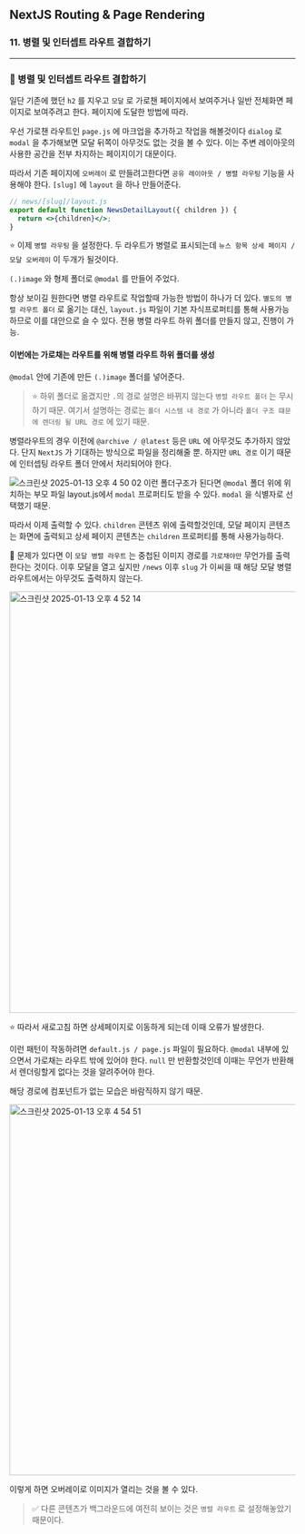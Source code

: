 ## NextJS Routing & Page Rendering

### 11. 병렬 및 인터셉트 라우트 결합하기

---

### 📌 병렬 및 인터셉트 라우트 결합하기

일단 기존에 했던 `h2` 를 지우고 `모달` 로 가로챈 페이지에서 보여주거나 일반 전체화면 페이지로 보여주려고 한다. 페이지에 도달한 방법에 따라.

우선 가로챈 라우트인 `page.js` 에 마크업을 추가하고 작업을 해볼것이다
`dialog` 로 `modal` 을 추가해보면 모달 뒤쪽이 아무것도 없는 것을 볼 수 있다.
이는 주변 레이아웃의 사용한 공간을 전부 차지하는 페이지이기 대문이다.

따라서 기존 페이지에 `오버레이` 로 만들려고한다면 `공유 레이아웃 / 병렬 라우팅` 기능을 사용해야 한다. `[slug]` 에 `layout` 을 하나 만들어준다.

```jsx
// news/[slug]/layout.js
export default function NewsDetailLayout({ children }) {
  return <>{children}</>;
}
```

⭐️ 이제 `병렬 라우팅` 을 설정한다.
두 라우트가 병렬로 표시되는데 `뉴스 항목 상세 페이지 / 모달 오버레이` 이 두개가 될것이다.

`(.)image` 와 형제 폴더로 `@modal` 를 만들어 주었다.

항상 보이길 원한다면 병렬 라우트로 작업할때 가능한 방법이 하나가 더 있다.
`별도의 병렬 라우트 폴더` 로 옮기는 대신, `layout.js` 파일이 기본 자식프로퍼티를 통해 사용가능하므로 이를 대안으로 슬 수 있다.
전용 병렬 라우트 하위 폴더를 만들지 않고, 진행이 가능.

#### 이번에는 가로채는 라우트를 위해 병렬 라우트 하위 폴더를 생성

`@modal` 안에 기존에 만든 `(.)image` 폴더를 넣어준다.

> ⭐️ 하위 폴더로 옮겼지만 `.`의 경로 설명은 바뀌지 않는다 `병렬 라우트 폴더` 는 무시하기 때문.
> 여기서 설명하는 경로는 `폴더 시스템 내 경로` 가 아니라 `폴더 구조 떄문에 렌더링 될 URL 경로` 에 있기 때문.

병렬라우트의 경우 이전에 `@archive / @latest` 등은 `URL` 에 아무것도 추가하지 않았다. 단지 `NextJS` 가 기대하는 방식으로 파일을 정리해줄 뿐. 하지만 `URL 경로` 이기 때문에 인터셉팅 라우트 폴더 안에서 처리되어야 한다.

![스크린샷 2025-01-13 오후 4 50 02](https://github.com/user-attachments/assets/bdeebf3b-56f5-467c-8a07-66de3d2fbc6b)
이런 폴더구조가 된다면 `@modal` 폴더 위에 위치하는 부모 파일 layout.js에서 `modal` 프로퍼티도 받을 수 있다. `modal` 을 식별자로 선택했기 때문.

따라서 이제 출력할 수 있다. `children` 콘텐츠 위에 출력할것인데, 모달 페이지 콘텐츠는 화면에 출력되고 상세 페이지 콘텐츠는 `children` 프로퍼티를 통해 사용가능하다.

📍 문제가 있다면 이 `모달 병렬 라우트` 는 중첩된 이미지 경로를 `가로채야만` 무언가를 출력한다는 것이다. 이후 모달을 열고 싶지만 `/news` 이후 `slug` 가 이씨을 때 해당 모달 병렬 라우트에서는 아무것도 출력하지 않는다.

<img width="743" alt="스크린샷 2025-01-13 오후 4 52 14" src="https://github.com/user-attachments/assets/5cbfe79a-71e1-4f0b-bb60-3a58aaabe363" />

⭐️ 따라서 새로고침 하면 상세페이지로 이동하게 되는데 이때 오류가 발생한다.

이런 패턴이 작동하려면 `default.js / page.js` 파일이 필요하다.
`@modal` 내부에 있으면서 가로채는 라우트 밖에 있어야 한다.
`null` 만 반환할것인데 이때는 무언가 반환해서 렌더링할게 없다는 것을 알려주어야 한다.

해당 경로에 컴포넌트가 없는 모습은 바람직하지 않기 때문.

<img width="654" alt="스크린샷 2025-01-13 오후 4 54 51" src="https://github.com/user-attachments/assets/b085417a-3023-433d-bb8e-8256e70cb48f" />

이렇게 하면 오버레이로 이미지가 열리는 것을 볼 수 있다.

> ✅ 다른 콘텐츠가 백그라운드에 여전히 보이는 것은 `병렬 라우트` 로 설정해놓았기 때문이다.
